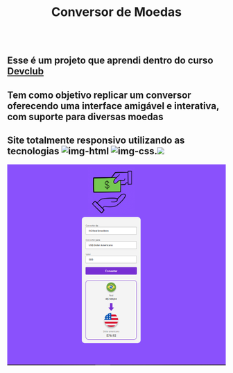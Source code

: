 <h1 align="center">  Conversor de Moedas </h1>
<br>
<br>
<h2>Esse é um projeto que aprendi dentro do curso <a href="https://rodolfomori.com.br/devclub">Devclub</a></h2>
<h2> Tem como objetivo replicar um conversor oferecendo uma interface amigável e interativa, com suporte para diversas moedas </h2>
<h2>Site totalmente responsivo utilizando as tecnologias <img src="https://img.shields.io/badge/HTML5-E34F26?style=for-the-badge&logo=html5&logoColor=white" alt= "img-html">  <img src="https://img.shields.io/badge/CSS3-1572B6?style=for-the-badge&logo=css3&logoColor=white" alt="img-css">.<img src="https://img.shields.io/badge/JavaScript-F7DF1E?style=for-the-badge&logo=javascript&logoColor=black"></h2>

<img src="https://github.com/GabrielOliveira2103/Conversor-de-Moedas/blob/main/assests/convert%20money.png">

